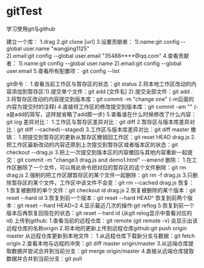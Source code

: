 # gitTest
学习使用git与github

建立一个库：
  1.drag
  2.git clone [url]
  3.设置贡献者：
     1).name:git config --global user.name "wangjing1125"  
     2).email:git config --global user.email "35488****@qq.com"
  4.查看贡献者：
     1).name:git config --global user.name 
     2).email:git config --global user.email
  5.查看所有配置项：
    git config --list
    
 git命令：
   1.查看当前工作区与暂存区的状态：git status
   2.将本地工作区改动的内容添加到暂存区:1).提交单个文件：git add [文件名]    2).提交全部文件：git add .
   3.将暂存区改动的内容提交到版本库：git commit -m "change one" (-m后面的内容为提交时的注释)
   4.直接将工作区的修改提交到版本库：git commit -am "" (-a是add的简写，这样就省略了add那一步)
   5.查看谁在什么时候修改了什么内容：git log
   差异对比：
   1.工作区与暂存区差异对比：git diff
   2.暂存区与版本库差异对比：git diff --cached(--staged)
   3.工作区与版本库差异对比：git diff master
   撤销：
   1.把提交到暂存区的更新从暂存区撤销回工作区：git reset HEAD drag.js
   2.把工作区最新改动的内容还原到上次提交到暂存区或者版本区的状态：git checkout --drag.js
   3.把上一次提交到版本区的内容撤回与其他内容重新一起提交：git commit -m "change3 drag.js and demo1.html" --amend
   删除：
      1.在工作区删除了一个文件，可以用此命令把对应的暂存区的这个文件删除：git rm drag.js
      2.强制的把工作区跟暂存区的某个文件一起删除：git rm -f drag.js
      3.只删除暂存区的某个文件，工作区中该文件不会变：git rm --cached drag.js
    恢复：
      1.恢复被删除的单个文件：git checkout id drag.js
      2.恢复被删除的某个版本：git reset --hard id
      3.恢复到前一个版本：git reset --hard HEAD^
        恢复到前两个版本：git reset --hard HEAD~2
      4.显示最近几次的操作:git reflog
      5.恢复到前一个版本后再恢复回现在的状态：git reset --hard id (从git relog显示中查看对应的id)
    上传到github:
      1.查看当前的远程仓库：git remote  (git remote -v)    会显示出该远程仓库的名称origin
      2.将本地的更新上传到远程仓库github:git push origin master
    从远程仓库更新到本地文件：
      1.从远程仓库下载新分支与数据：git fetch origin
      2.查看本地与远程的冲突：git diff master origin/master
      3.从远端仓库提取数据并尝试合并到当前分支：git merge origin/master
      4.直接从远端仓库提取数据并合并到当前分支：git pull
   
